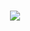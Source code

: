 <h1 align="center">
  <img src="https://github.com/user-attachments/assets/92f88e1b-3eb4-4e76-a095-21238b765d35">
</h1>
